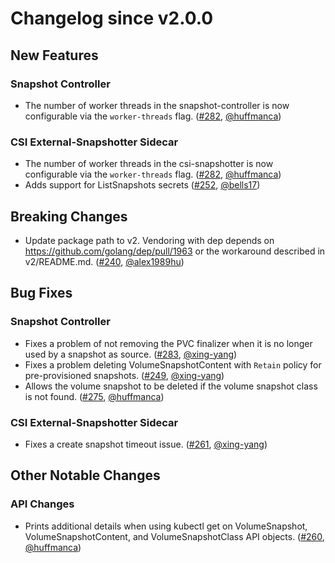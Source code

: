 # Changelog since v2.0.0

## New Features

### Snapshot Controller

- The number of worker threads in the snapshot-controller is now configurable via the `worker-threads` flag. ([#282](https://github.com/kubernetes-csi/external-snapshotter/pull/282), [@huffmanca](https://github.com/huffmanca))

### CSI External-Snapshotter Sidecar

- The number of worker threads in the csi-snapshotter is now configurable via the `worker-threads` flag. ([#282](https://github.com/kubernetes-csi/external-snapshotter/pull/282), [@huffmanca](https://github.com/huffmanca))
- Adds support for ListSnapshots secrets ([#252](https://github.com/kubernetes-csi/external-snapshotter/pull/252), [@bells17](https://github.com/bells17))

## Breaking Changes

- Update package path to v2. Vendoring with dep depends on https://github.com/golang/dep/pull/1963 or the workaround described in v2/README.md. ([#240](https://github.com/kubernetes-csi/external-snapshotter/pull/240), [@alex1989hu](https://github.com/alex1989hu))

## Bug Fixes

### Snapshot Controller

- Fixes a problem of not removing the PVC finalizer when it is no longer used by a snapshot as source. ([#283](https://github.com/kubernetes-csi/external-snapshotter/pull/283), [@xing-yang](https://github.com/xing-yang))
- Fixes a problem deleting VolumeSnapshotContent with `Retain` policy for pre-provisioned snapshots. ([#249](https://github.com/kubernetes-csi/external-snapshotter/pull/249), [@xing-yang](https://github.com/xing-yang))
- Allows the volume snapshot to be deleted if the volume snapshot class is not found. ([#275](https://github.com/kubernetes-csi/external-snapshotter/pull/275), [@huffmanca](https://github.com/huffmanca))

### CSI External-Snapshotter Sidecar

- Fixes a create snapshot timeout issue. ([#261](https://github.com/kubernetes-csi/external-snapshotter/pull/261), [@xing-yang](https://github.com/xing-yang))

## Other Notable Changes

### API Changes

- Prints additional details when using kubectl get on VolumeSnapshot, VolumeSnapshotContent, and VolumeSnapshotClass API objects. ([#260](https://github.com/kubernetes-csi/external-snapshotter/pull/260), [@huffmanca](https://github.com/huffmanca))
